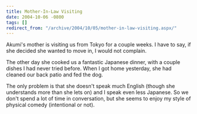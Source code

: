 ```yaml
---
title: Mother-In-Law Visiting
date: 2004-10-06 -0800
tags: []
redirect_from: "/archive/2004/10/05/mother-in-law-visiting.aspx/"
---
```


Akumi's mother is visiting us from Tokyo for a couple weeks. I have to
say, if she decided she wanted to move in, I would not complain.

The other day she cooked us a fantastic Japanese dinner, with a couple
dishes I had never tried before. When I got home yesterday, she had
cleaned our back patio and fed the dog.

The only problem is that she doesn't speak much English (though she
understands more than she lets on) and I speak even less Japanese. So we
don't spend a lot of time in conversation, but she seems to enjoy my
style of physical comedy (intentional or not).

